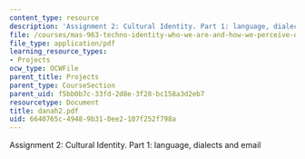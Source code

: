 ```yaml
---
content_type: resource
description: 'Assignment 2: Cultural Identity. Part 1: language, dialects and email'
file: /courses/mas-963-techno-identity-who-we-are-and-how-we-perceive-ourselves-and-others-spring-2002/6640765c49489b310ee2107f252f798a_danah2.pdf
file_type: application/pdf
learning_resource_types:
- Projects
ocw_type: OCWFile
parent_title: Projects
parent_type: CourseSection
parent_uid: f5bb0b7c-33fd-2d8e-3f28-bc158a3d2eb7
resourcetype: Document
title: danah2.pdf
uid: 6640765c-4948-9b31-0ee2-107f252f798a
---
```

Assignment 2: Cultural Identity. Part 1: language, dialects and email

